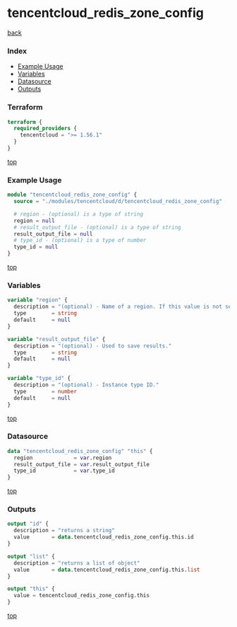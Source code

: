 # tencentcloud_redis_zone_config

[back](../tencentcloud.md)

### Index

- [Example Usage](#example-usage)
- [Variables](#variables)
- [Datasource](#datasource)
- [Outputs](#outputs)

### Terraform

```terraform
terraform {
  required_providers {
    tencentcloud = ">= 1.56.1"
  }
}
```

[top](#index)

### Example Usage

```terraform
module "tencentcloud_redis_zone_config" {
  source = "./modules/tencentcloud/d/tencentcloud_redis_zone_config"

  # region - (optional) is a type of string
  region = null
  # result_output_file - (optional) is a type of string
  result_output_file = null
  # type_id - (optional) is a type of number
  type_id = null
}
```

[top](#index)

### Variables

```terraform
variable "region" {
  description = "(optional) - Name of a region. If this value is not set, the current region getting from provider's configuration will be used."
  type        = string
  default     = null
}

variable "result_output_file" {
  description = "(optional) - Used to save results."
  type        = string
  default     = null
}

variable "type_id" {
  description = "(optional) - Instance type ID."
  type        = number
  default     = null
}
```

[top](#index)

### Datasource

```terraform
data "tencentcloud_redis_zone_config" "this" {
  region             = var.region
  result_output_file = var.result_output_file
  type_id            = var.type_id
}
```

[top](#index)

### Outputs

```terraform
output "id" {
  description = "returns a string"
  value       = data.tencentcloud_redis_zone_config.this.id
}

output "list" {
  description = "returns a list of object"
  value       = data.tencentcloud_redis_zone_config.this.list
}

output "this" {
  value = tencentcloud_redis_zone_config.this
}
```

[top](#index)